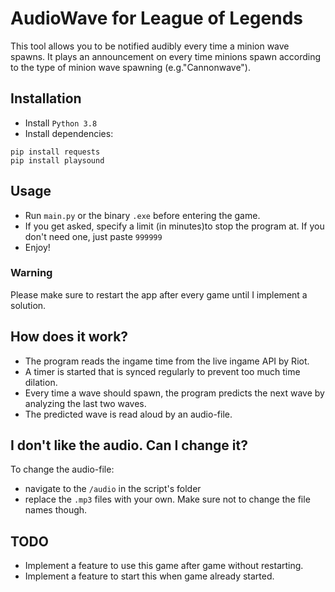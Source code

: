 # AudioWave for League of Legends
This tool allows you to be notified audibly every time a minion wave spawns. It plays an announcement on every time minions spawn according to the type of minion wave spawning (e.g."Cannonwave").
## Installation
* Install `Python 3.8`
* Install dependencies:
```
pip install requests
pip install playsound
```
## Usage
* Run `main.py` or the binary `.exe` before entering the game.
* If you get asked, specify a limit (in minutes)to stop the program at. If you don't need one, just paste `999999`
* Enjoy!

### Warning
Please make sure to restart the app after every game until I implement a solution.

## How does it work?
* The program reads the ingame time from the live ingame API by Riot.
* A timer is started that is synced regularly to prevent too much time dilation.
* Every time a wave should spawn, the program predicts the next wave by analyzing the last two waves.
* The predicted wave is read aloud by an audio-file.

## I don't like the audio. Can I change it?
To change the audio-file:
* navigate to the `/audio` in the script's folder 
* replace the `.mp3` files with your own. Make sure not to change the file names though.

## TODO
* Implement a feature to use this game after game without restarting.
* Implement a feature to start this when game already started.
